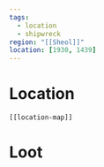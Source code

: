 ```yaml
---
tags:
  - location
  - shipwreck
region: "[[Sheol]]"
location: [1930, 1439]
---
```

# Location
```meta-bind-embed
[[location-map]]
```
# Loot
